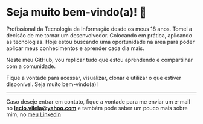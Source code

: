 <!--
**LecioVilela/LecioVilela** is a ✨ _special_ ✨ repository because its `README.md` (this file) appears on your GitHub profile.

Here are some ideas to get you started:

- 🔭 I’m currently working on ...
- 🌱 I’m currently learning ...
- 👯 I’m looking to collaborate on ...
- 🤔 I’m looking for help with ...
- 💬 Ask me about ...
- 📫 How to reach me: ...
- 😄 Pronouns: ...
- ⚡ Fun fact: ...

[seu link](https://www.linkedin.com/in/l%C3%A9cio-vilela/)
# são usadas para determinar titulos, os níveis vão até ######
* itálico 
** negrito
*** negrito e itálico
- criam listas
1 criam listas ordenadas
--- cria uma divisória entre um parágrafo e outro
` código de alguma lingaguem que queira exemplificar `
-->

# Seja muito bem-vindo(a)! 👋

Profissional da Tecnologia da Informação desde os meus 18 anos. Tomei a decisão de me tornar um desenvolvedor. Colocando em prática, aplicando as tecnologias. Hoje estou buscando uma oportunidade na área para poder aplicar meus conhecimentos e aprender cada dia mais. 

Neste meu GitHub, vou replicar tudo que estou aprendendo e compartilhar com a comunidade.

Fique a vontade para acessar, visualizar, clonar e utilizar o que estiver disponível. Seja muito bem-vindo(a)!

---
Caso deseje entrar em contato, fique a vontade para me enviar um e-mail no **lecio.vilela@yahoo.com** e também pode saber um pouco mais sobre mim, no [meu Linkedin](https://www.linkedin.com/in/l%C3%A9cio-vilela/)


